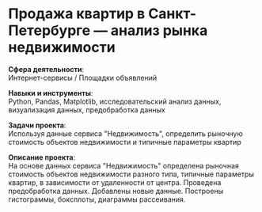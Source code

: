 # Продажа квартир в Санкт-Петербурге — анализ рынка недвижимости

**Сфера деятельности**:   
Интернет-сервисы / Площадки объявлений 
 
**Навыки и инструменты**:   
Python, Pandas, Matplotlib, исследовательский анализ данных, визуализация данных, предобработка данных

**Задачи проекта**:   
Используя данные сервиса "Недвижимость", определить рыночную стоимость объектов недвижимости и типичные параметры квартир

**Описание проекта**:   
На основе данных сервиса "Недвижимость" определена рыночная стоимость объектов недвижимости разного типа, типичные параметры квартир, в зависимости от
удаленности от центра. Проведена предобработка данных. Добавлены новые данные. Построены гистограммы, боксплоты, диаграммы рассеивания.
